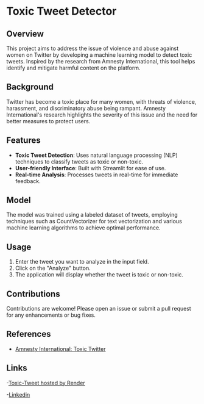 # Toxic Tweet Detector

## Overview

This project aims to address the issue of violence and abuse against women on Twitter by developing a machine learning model to detect toxic tweets. Inspired by the research from Amnesty International, this tool helps identify and mitigate harmful content on the platform.

## Background

Twitter has become a toxic place for many women, with threats of violence, harassment, and discriminatory abuse being rampant. Amnesty International's research highlights the severity of this issue and the need for better measures to protect users.

## Features

- **Toxic Tweet Detection**: Uses natural language processing (NLP) techniques to classify tweets as toxic or non-toxic.
- **User-friendly Interface**: Built with Streamlit for ease of use.
- **Real-time Analysis**: Processes tweets in real-time for immediate feedback.

## Model

The model was trained using a labeled dataset of tweets, employing techniques such as CountVectorizer for text vectorization and various machine learning algorithms to achieve optimal performance.

## Usage

1. Enter the tweet you want to analyze in the input field.
2. Click on the "Analyze" button.
3. The application will display whether the tweet is toxic or non-toxic.

## Contributions

Contributions are welcome! Please open an issue or submit a pull request for any enhancements or bug fixes.

## References

- [Amnesty International: Toxic Twitter](https://www.amnesty.org.ph/campaigns/toxic-twitter/)

## Links

-[Toxic-Tweet hosted by Render](https://toxic-tweet-detector-using-nlp.onrender.com)

-[Linkedin](https://www.linkedin.com/in/g-kamaleashwar-28a2802ba/)
